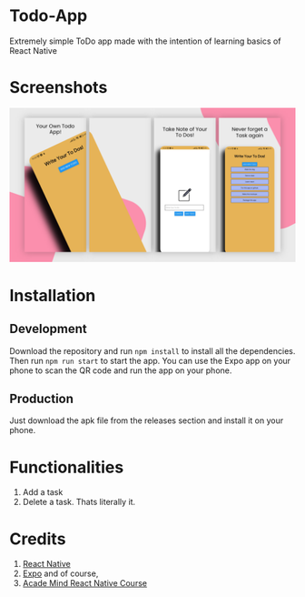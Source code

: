# Todo-App
Extremely simple ToDo app made with the intention of learning basics of React Native

# Screenshots

![](./Screenshots/Apple%20iPhone%2011%20Pro%20Max%20Presentation.png)

# Installation

## Development 
Download the repository and run `npm install` to install all the dependencies. Then run `npm run start` to start the app. You can use the Expo app on your phone to scan the QR code and run the app on your phone.

## Production
Just download the apk file from the releases section and install it on your phone.


# Functionalities

1. Add a task
2. Delete a task. Thats literally it. 

# Credits

1. [React Native](https://reactnative.dev/)
2. [Expo](https://expo.dev/) and of course,
3. [Acade Mind React Native Course](https://pro.academind.com/p/react-native-the-practical-guide-2022-new)
